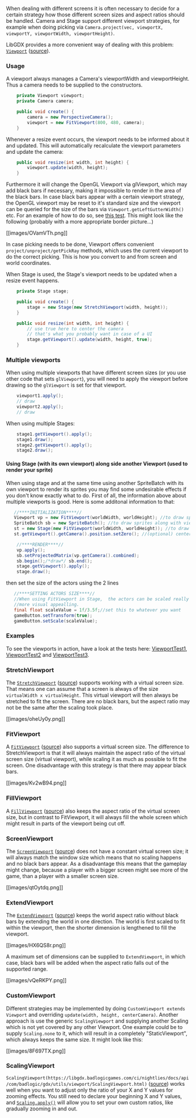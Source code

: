 When dealing with different screens it is often necessary to decide for a certain strategy how those different screen sizes and aspect ratios should be handled. Camera and Stage support different viewport strategies, for example when doing picking via `Camera.project(vec, viewportX, viewportY, viewportWidth, viewportHeight)`.

LibGDX provides a more convenient way of dealing with this problem: [`Viewport`](http://libgdx.badlogicgames.com/nightlies/docs/api/com/badlogic/gdx/utils/viewport/Viewport.html) ([source](https://github.com/libgdx/libgdx/blob/master/gdx/src/com/badlogic/gdx/utils/viewport/Viewport.java)).

### Usage ###
A viewport always manages a Camera's viewportWidth and viewportHeight. Thus a camera needs to be supplied to the constructors.
```java
    private Viewport viewport;
    private Camera camera;

    public void create() {
        camera = new PerspectiveCamera();
        viewport = new FitViewport(800, 480, camera);
    }
```
Whenever a resize event occurs, the viewport needs to be informed about it and updated. This will automatically recalculate the viewport parameters and update the camera:
```java
    public void resize(int width, int height) {
        viewport.update(width, height);
    }
```
Furthermore it will change the OpenGL Viewport via glViewport, which may add black bars if necessary, making it impossible to render in the area of the black bars. In case black bars appear with a certain viewport strategy, the OpenGL viewport may be reset to it's standard size and the viewport can be queried for the size of the bars via `Viewport.getLeftGutterWidth()` etc. For an example of how to do so, see [this test](https://github.com/libgdx/libgdx/blob/master/tests/gdx-tests/src/com/badlogic/gdx/tests/ViewportTest2.java). This might look like the following (probably with a more appropriate border picture...)

[[images/OVamVTh.png]]

In case picking needs to be done, Viewport offers convenient `project/unproject/getPickRay` methods, which uses the current viewport to do the correct picking. This is how you convert to and from screen and world coordinates.

When Stage is used, the Stage's viewport needs to be updated when a resize event happens.
```java
    private Stage stage;

    public void create() {
        stage = new Stage(new StretchViewport(width, height));
    }

    public void resize(int width, int height) {
        // use true here to center the camera
        // that's what you probably want in case of a UI
        stage.getViewport().update(width, height, true);
    }
```
### Multiple viewports

When using multiple viewports that have different screen sizes (or you use other code that sets `glViewport`), you will need to apply the viewport before drawing so the `glViewport` is set for that viewport.
```java
    viewport1.apply();
    // draw
    viewport2.apply();
    // draw
```
When using multiple Stages:
```java
    stage1.getViewport().apply();
    stage1.draw();
    stage2.getViewport().apply();
    stage2.draw();
```
#### Using Stage (with its own viewport) along side another Viewport (used to render your sprite) ####
When using stage and at the same time using another SpriteBatch with its own viewport to render its sprites you
may find some undesirable effects if you don't know exactly what to do.  First of all,  the information
above about multiple viewports is good.  Here is some additonal information to that:

```java
   //****INITIALIZATION****//
   Viewport vp = new FitViewport(worldWidth, worldHeight); //to draw sprites along with the spritebatch
   SpriteBatch sb = new SpriteBatch(); //to draw sprites along with viewport
   st = new Stage(new FitViewport(worldWidth, worldHeight)); //to draw actors
   st.getViewport().getCamera().position.setZero(); //(optional) centering the camera; don't use if not your style
```

```java
    //****RENDER****//
    vp.apply();
    sb.setProjectedMatrix(vp.getCamera().combined);
    sb.begin();/*draw*/ sb.end();
    stage.getViewport().apply();
    stage.draw();
```

then set the size of the actors using the 2 lines
```java
   //****SETTING ACTORS SIZE****//
   //When using FitViewport in Stage,  the actors can be scaled really large.  The below allows you to rescale it to
   //more visual appealling.
   final float scaleValue = 1f/3.5f;//set this to whatever you want
   gameButton.setTransform(true);
   gameButton.setScale(scaleValue);
```

### Examples

To see the viewports in action, have a look at the tests here: [ViewportTest1](https://github.com/libgdx/libgdx/blob/master/tests/gdx-tests/src/com/badlogic/gdx/tests/ViewportTest1.java), [ViewportTest2](https://github.com/libgdx/libgdx/blob/master/tests/gdx-tests/src/com/badlogic/gdx/tests/ViewportTest2.java) and [ViewportTest3](https://github.com/libgdx/libgdx/blob/master/tests/gdx-tests/src/com/badlogic/gdx/tests/ViewportTest3.java).

### StretchViewport ###
The [`StretchViewport`](http://libgdx.badlogicgames.com/nightlies/docs/api/com/badlogic/gdx/utils/viewport/StretchViewport.html) ([source](https://github.com/libgdx/libgdx/blob/master/gdx/src/com/badlogic/gdx/utils/viewport/StretchViewport.java))  supports working with a virtual screen size. That means one can assume that a screen is always of the size `virtualWidth x virtualHeight`. This virtual viewport will then always be stretched to fit the screen. There are no black bars, but the aspect ratio may not be the same after the scaling took place.

[[images/oheUy0y.png]]

### FitViewport ###
A [`FitViewport`](http://libgdx.badlogicgames.com/nightlies/docs/api/com/badlogic/gdx/utils/viewport/FitViewport.html) ([source](https://github.com/libgdx/libgdx/blob/master/gdx/src/com/badlogic/gdx/utils/viewport/FitViewport.java)) also supports a virtual screen size. The difference to StretchViewport is that it will always maintain the aspect ratio of the virtual screen size (virtual viewport), while scaling it as much as possible to fit the screen. One disadvantage with this strategy is that there may appear black bars.

[[images/Kv2wB94.png]]

### FillViewport ###
A [`FillViewport`](http://libgdx.badlogicgames.com/nightlies/docs/api/com/badlogic/gdx/utils/viewport/FillViewport.html) ([source](https://github.com/libgdx/libgdx/blob/master/gdx/src/com/badlogic/gdx/utils/viewport/FillViewport.java)) also keeps the aspect ratio of the virtual screen size, but in contrast to FitViewport, it will always fill the whole screen which might result in parts of the viewport being cut off.

### ScreenViewport ###
The [`ScreenViewport`](http://libgdx.badlogicgames.com/nightlies/docs/api/com/badlogic/gdx/utils/viewport/ScreenViewport.html) ([source](https://github.com/libgdx/libgdx/blob/master/gdx/src/com/badlogic/gdx/utils/viewport/ScreenViewport.java)) does not have a constant virtual screen size; it will always match the window size which means that no scaling happens and no black bars appear. As a disadvantage this means that the gameplay might change, because a player with a bigger screen might see more of the game, than a player with a smaller screen size.

[[images/qtOytdq.png]]

### ExtendViewport ###
The [`ExtendViewport`](http://libgdx.badlogicgames.com/nightlies/docs/api/com/badlogic/gdx/utils/viewport/ExtendViewport.html) ([source](https://github.com/libgdx/libgdx/blob/master/gdx/src/com/badlogic/gdx/utils/viewport/ExtendViewport.java)) keeps the world aspect ratio without black bars by extending the world in one direction. The world is first scaled to fit within the viewport, then the shorter dimension is lengthened to fill the viewport.

[[images/HX6QS8r.png]]

A maximum set of dimensions can be supplied to `ExtendViewport`, in which case, black bars will be added when the aspect ratio falls out of the supported range.

[[images/vQeRKPY.png]]

### CustomViewport ###
Different strategies may be implemented by doing `CustomViewport extends Viewport` and overriding `update(width, height, centerCamera)`. Another approach is use the generic `ScalingViewport` and supplying another Scaling which is not yet covered by any other Viewport. One example could be to supply `Scaling.none` to it, which will result in a completely "StaticViewport", which always keeps the same size. It might look like this:

[[images/8F697TX.png]]

### ScalingViewport ###
`ScalingViewport(https://libgdx.badlogicgames.com/ci/nightlies/docs/api/com/badlogic/gdx/utils/viewport/ScalingViewport.html)`
([source](https://github.com/libgdx/libgdx/blob/master/gdx/src/com/badlogic/gdx/utils/viewport/ScalingViewport.java)) 
works well when you want to adjust only the ratio of your X and Y values for zooming effects.  You still need to declare your beginning X and Y values, and [`Scaling.apply()`](https://libgdx.badlogicgames.com/ci/nightlies/docs/api/com/badlogic/gdx/utils/Scaling.html#apply-float-float-float-float-) will allow you to set your own custom ratios, like gradually zooming in and out.